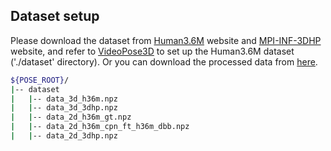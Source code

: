 ## Dataset setup

Please download the dataset from [Human3.6M](http://vision.imar.ro/human3.6m/) website and [MPI-INF-3DHP](https://vcai.mpi-inf.mpg.de/3dhp-dataset/) website, and refer to [VideoPose3D](https://github.com/facebookresearch/VideoPose3D) to set up the Human3.6M dataset ('./dataset' directory). 
Or you can download the processed data from [here](https://drive.google.com/drive/folders/18mvXIZ98LKGAqDFpRsNVvCRonVBAlgoX?usp=share_link). 

```bash
${POSE_ROOT}/
|-- dataset
|   |-- data_3d_h36m.npz
|   |-- data_3d_3dhp.npz
|   |-- data_2d_h36m_gt.npz
|   |-- data_2d_h36m_cpn_ft_h36m_dbb.npz
|   |-- data_2d_3dhp.npz
```
